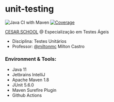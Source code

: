 # unit-testing
![Java CI with Maven](https://github.com/marcelinosdo/unit-testing/workflows/Java%20CI%20with%20Maven/badge.svg)
[![Coverage](https://sonarcloud.io/api/project_badges/measure?project=marcelinosdo_unit-testing&metric=coverage)](https://sonarcloud.io/dashboard?id=marcelinosdo_unit-testing)

[CESAR.SCHOOL](https://www.cesar.school/) @ Especialização em Testes Ágeis
- Disciplina: Testes Unitários
- Professor: [@miltonmc](https://github.com/miltonmc) Milton Castro


### Environment & Tools:
- Java 11
- Jetbrains IntelliJ
- Apache Maven 1.8
- JUnit 5.6.0
- Maven Surefire Plugin
- Github Actions
